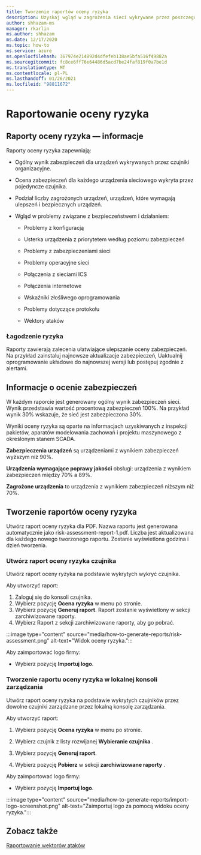 ```yaml
---
title: Tworzenie raportów oceny ryzyka
description: Uzyskaj wgląd w zagrożenia sieci wykrywane przez poszczególne czujniki lub Zagregowany widok zagrożeń wykrywanych przez wszystkie czujniki.
author: shhazam-ms
manager: rkarlin
ms.author: shhazam
ms.date: 12/17/2020
ms.topic: how-to
ms.service: azure
ms.openlocfilehash: 367974e214892d4dfefeb138ae5bfa516f49882a
ms.sourcegitcommit: fc8ce6ff76e64486d5acd7be24faf819f0a7be1d
ms.translationtype: MT
ms.contentlocale: pl-PL
ms.lasthandoff: 01/26/2021
ms.locfileid: "98811672"
---
```

# <a name="risk-assessment-reporting"></a>Raportowanie oceny ryzyka

## <a name="about-risk-assessment-reports"></a>Raporty oceny ryzyka — informacje

Raporty oceny ryzyka zapewniają:

- Ogólny wynik zabezpieczeń dla urządzeń wykrywanych przez czujniki organizacyjne.

- Ocena zabezpieczeń dla każdego urządzenia sieciowego wykryta przez pojedyncze czujnika.

- Podział liczby zagrożonych urządzeń, urządzeń, które wymagają ulepszeń i bezpiecznych urządzeń.

-  Wgląd w problemy związane z bezpieczeństwem i działaniem:

    - Problemy z konfiguracją

    - Usterka urządzenia z priorytetem według poziomu zabezpieczeń

    - Problemy z zabezpieczeniami sieci

    - Problemy operacyjne sieci

    - Połączenia z sieciami ICS

    - Połączenia internetowe

    - Wskaźniki złośliwego oprogramowania

    - Problemy dotyczące protokołu

    - Wektory ataków

### <a name="risk-mitigation"></a>Łagodzenie ryzyka

Raporty zawierają zalecenia ułatwiające ulepszanie oceny zabezpieczeń. Na przykład zainstaluj najnowsze aktualizacje zabezpieczeń, Uaktualnij oprogramowanie układowe do najnowszej wersji lub postępuj zgodnie z alertami.

## <a name="about-security-scores"></a>Informacje o ocenie zabezpieczeń

W każdym raporcie jest generowany ogólny wynik zabezpieczeń sieci. Wynik przedstawia wartość procentową zabezpieczeń 100%. Na przykład wynik 30% wskazuje, że sieć jest zabezpieczona 30%.

Wyniki oceny ryzyka są oparte na informacjach uzyskiwanych z inspekcji pakietów, aparatów modelowania zachowań i projektu maszynowego z określonym stanem SCADA.

**Zabezpieczenia urządzeń** są urządzeniami z wynikiem zabezpieczeń wyższym niż 90%.

**Urządzenia wymagające poprawy jakości** obsługi: urządzenia z wynikiem zabezpieczeń między 70% a 89%.

**Zagrożone urządzenia** to urządzenia z wynikiem zabezpieczeń niższym niż 70%.

## <a name="create-risk-assessment-reports"></a>Tworzenie raportów oceny ryzyka

Utwórz raport oceny ryzyka dla PDF. Nazwa raportu jest generowana automatycznie jako risk-assessment-report-1.pdf. Liczba jest aktualizowana dla każdego nowego tworzonego raportu.  Zostanie wyświetlona godzina i dzień tworzenia.

### <a name="create-a-sensor-risk-assessment-report"></a>Utwórz raport oceny ryzyka czujnika

Utwórz raport oceny ryzyka na podstawie wykrytych wykryć czujnika.

Aby utworzyć raport:

1. Zaloguj się do konsoli czujnika.
1. Wybierz pozycję **Ocena ryzyka** w menu po stronie.
1. Wybierz pozycję **Generuj raport**. Raport zostanie wyświetlony w sekcji zarchiwizowane raporty.
1. Wybierz Raport z sekcji zarchiwizowane raporty, aby go pobrać.

:::image type="content" source="media/how-to-generate-reports/risk-assessment.png" alt-text="Widok oceny ryzyka.":::

Aby zaimportować logo firmy:

- Wybierz pozycję **Importuj logo**.

### <a name="create-an-on-premises-management-console-risk-assessment-report"></a>Tworzenie raportu oceny ryzyka w lokalnej konsoli zarządzania

Utwórz raport oceny ryzyka na podstawie wykrytych czujników przez dowolne czujniki zarządzane przez lokalną konsolę zarządzania. 

Aby utworzyć raport:

1. Wybierz pozycję **Ocena ryzyka** w menu po stronie.

2. Wybierz czujnik z listy rozwijanej **Wybieranie czujnika** .

3. Wybierz pozycję **Generuj raport**.

4. Wybierz pozycję **Pobierz** w sekcji **zarchiwizowane raporty** .

Aby zaimportować logo firmy:

- Wybierz pozycję **Importuj logo**.

:::image type="content" source="media/how-to-generate-reports/import-logo-screenshot.png" alt-text="Zaimportuj logo za pomocą widoku oceny ryzyka.":::

## <a name="see-also"></a>Zobacz także

[Raportowanie wektorów ataków](how-to-create-attack-vector-reports.md)

